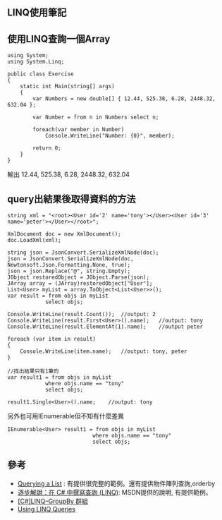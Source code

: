 LINQ使用筆記
------


## 使用LINQ查詢一個Array

	using System;
	using System.Linq;
	
	public class Exercise
	{
	    static int Main(string[] args)
	    {
	        var Numbers = new double[] { 12.44, 525.38, 6.28, 2448.32, 632.04 };
	
	        var Number = from n in Numbers select n;
	
	        foreach(var member in Number)
	            Console.WriteLine("Number: {0}", member);
	
	        return 0;
	    }
	}

輸出 12.44, 525.38, 6.28, 2448.32, 632.04

## query出結果後取得資料的方法

	string xml = "<root><User id='2' name='tony'></User><User id='3' name='peter'></User></root>";
	
	XmlDocument doc = new XmlDocument();
	doc.LoadXml(xml);
	
	string json = JsonConvert.SerializeXmlNode(doc);
	json = JsonConvert.SerializeXmlNode(doc, Newtonsoft.Json.Formatting.None, true);
	json = json.Replace("@", string.Empty);
	JObject restoredObject = JObject.Parse(json);
	JArray array = (JArray)restoredObject["User"];
	List<User> myList = array.ToObject<List<User>>();
	var result = from objs in myList
	            select objs;
	
	Console.WriteLine(result.Count());	//output: 2
	Console.WriteLine(result.First<User>().name);	//output: tony
	Console.WriteLine(result.ElementAt(1).name);	//output peter
	
	foreach (var item in result)
	{
	    Console.WriteLine(item.name);	//output: tony, peter
	}

	//找出結果只有1筆的
	var result1 = from objs in myList
	            where objs.name == "tony"
	            select objs;

	result1.Single<User>().name;	//output: tony

另外也可用IEnumerable但不知有什麼差異

	IEnumerable<User> result1 = from objs in myList
	                           where objs.name == "tony"
	                           select objs;


## 參考

* [Querying a List](http://www.functionx.com/csharp3/Lesson36.htm) : 有提供很完整的範例。還有提供物件陣列查詢,orderby
* [逐步解說：在 C# 中撰寫查詢 (LINQ)](http://msdn.microsoft.com/zh-tw/library/bb397900.aspx): MSDN提供的說明, 有提供範例。
* [[C#]LINQ–GroupBy 群組](https://kw0006667.wordpress.com/2013/05/31/clinqgroupby-%E7%BE%A4%E7%B5%84/)
* [Using LINQ Queries](http://www.codeproject.com/Articles/286255/Using-LINQ-Queries#Basic)